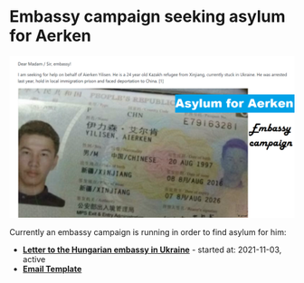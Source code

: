 # Embassy campaign seeking asylum for Aerken

![Embassy Campaign](EmbassyCampaign.png)

Currently an embassy campaign is running in order to find asylum for him:

- **[Letter to the Hungarian embassy in Ukraine](HungarianEmbassy)** - started at: 2021-11-03, active
- **[Email Template](EmailTemplate/EmailTemplate.md)**
